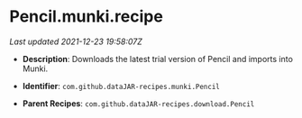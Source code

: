 # Pencil.munki.recipe

_Last updated 2021-12-23 19:58:07Z_

- **Description**: Downloads the latest trial version of Pencil and imports into Munki.

- **Identifier**: `com.github.dataJAR-recipes.munki.Pencil`

- **Parent Recipes**: `com.github.dataJAR-recipes.download.Pencil`